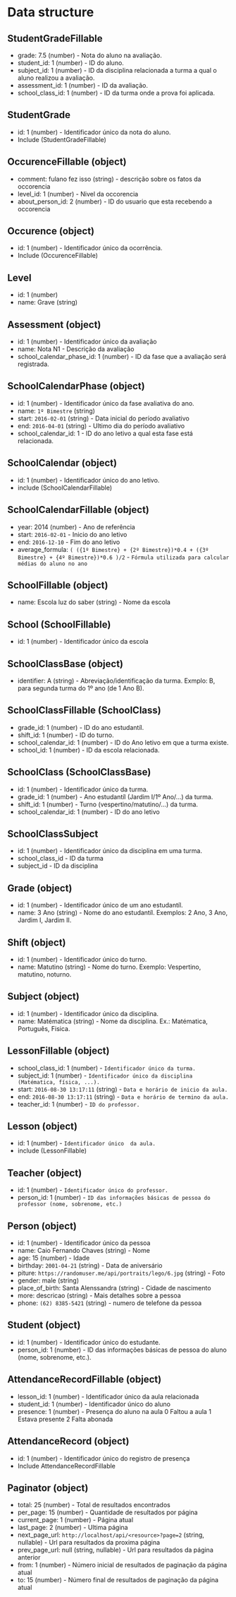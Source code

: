 # Data structure

## StudentGradeFillable

+ grade: 7.5 (number) - Nota do aluno na avaliação.
+ student_id: 1 (number) - ID do aluno.
+ subject_id: 1 (number) - ID da disciplina relacionada a turma a qual o aluno realizou a avaliação.
+ assessment_id: 1 (number) - ID da avaliação.
+ school_class_id: 1 (number) - ID da turma onde a prova foi aplicada.

## StudentGrade

+ id: 1 (number) - Identificador único da nota do aluno.
+ Include (StudentGradeFillable)

## OccurenceFillable (object)

+ comment: fulano fez isso (string) - descrição sobre os fatos da occorencia
+ level_id: 1 (number) - Nivel da occorencia
+ about_person_id: 2 (number) - ID do usuario que esta recebendo a occorencia

## Occurence (object)

+ id: 1 (number) - Identificador único da ocorrência.
+ Include (OccurenceFillable)

## Level 

+ id: 1 (number)
+ name: Grave (string)

## Assessment (object)

+ id: 1 (number) - Identificador único da avaliação
+ name: Nota N1 - Descrição da avaliação
+ school_calendar_phase_id: 1 (number) - ID da fase que a avaliação será registrada.

## SchoolCalendarPhase (object)

+ id: 1 (number) - Identificador único da fase avaliativa do ano.
+ name: `1º Bimestre` (string)
+ start: `2016-02-01` (string) - Data inicial do período avaliativo
+ end: `2016-04-01` (string) - Ultimo dia do período avaliativo
+ school_calendar_id: 1 - ID do ano letivo a qual esta fase está relacionada.

## SchoolCalendar (object)

+ id: 1 (number) - Identificador único do ano letivo.
+ include (SchoolCalendarFillable)

## SchoolCalendarFillable (object)

+ year: 2014 (number) - Ano de referência
+ start: `2016-02-01` - Inicio do ano letivo
+ end: `2016-12-10` - Fim do ano letivo
+ average_formula: `( ({1º Bimestre} + {2º Bimestre})*0.4 + ({3º Bimestre} + {4º Bimestre})*0.6 )/2` - `Fórmula utilizada para calcular médias do aluno no ano` 

## SchoolFillable (object)

+ name: Escola luz do saber (string) - Nome da escola

## School (SchoolFillable)

+ id: 1 (number) - Identificador único da escola

## SchoolClassBase (object)

+ identifier: A (string) - Abreviação/identificação da turma. Exmplo: B, para segunda turma do 1º ano (de 1 Ano B).

## SchoolClassFillable (SchoolClass)

+ grade_id: 1 (number) - ID do ano estudantíl.
+ shift_id: 1 (number) - ID do turno.
+ school_calendar_id: 1 (number) - ID do Ano letivo em que a turma existe.
+ school_id: 1 (number) - ID da escola relacionada.

## SchoolClass (SchoolClassBase)

+ id: 1 (number) - Identificador único da turma.
+ grade_id: 1 (number) - Ano estudantíl (Jardim I/1º Ano/...) da turma.
+ shift_id: 1 (number) - Turno (vespertino/matutino/...) da turma.
+ school_calendar_id: 1 (number) - ID do ano letivo

## SchoolClassSubject

+ id: 1 (number) - Identificador único da disciplina em uma turma.
+ school_class_id - ID da turma
+ subject_id - ID da disciplina

## Grade (object)

+ id: 1 (number) - Identificador único de um ano estudantíl. 
+ name: 3 Ano (string) - Nome do ano estudantíl. Exemplos: 2 Ano, 3 Ano, Jardim I, Jardim II.

## Shift (object)

+ id: 1 (number) - Identificador único do turno.
+ name: Matutino (string) - Nome do turno. Exemplo: Vespertino, matutino, noturno.


## Subject (object)

+ id: 1 (number) - Identificador único da disciplina.
+ name: Matématica  (string) - Nome da disciplina. Ex.: Matématica, Português, Fisica.

## LessonFillable (object)

+ school_class_id: 1 (number) - `Identificador único da turma.`
+ subject_id: 1 (number) - `Identificador único da disciplina (Matématica, física, ...).`
+ start: `2016-08-30 13:17:11` (string) - `Data e horário de inicio da aula.`
+ end: `2016-08-30 13:17:11` (string) - `Data e horário de termino da aula.`
+ teacher_id: 1 (number) - `ID do professor.`

## Lesson (object)

+ id: 1 (number) - `Identificador único  da aula.`
+ include (LessonFillable)

## Teacher (object)

+ id: 1 (number) - `Identificador único do professor.`
+ person_id: 1 (number) - `ID das informações básicas de pessoa do professor (nome, sobrenome, etc.)`

## Person (object)

+ id: 1 (number) - Identificador único da pessoa
+ name: Caio Fernando Chaves (string) - Nome
+ age: 15 (number) - Idade
+ birthday: `2001-04-21` (string) - Data de aniversário
+ piture: `https://randomuser.me/api/portraits/lego/6.jpg` (string) - Foto
+ gender: male (string)
+ place_of_birth: Santa Alenssandra (string) - Cidade de nascimento
+ more: descricao (string) - Mais detalhes sobre a pessoa
+ phone: `(62) 8385-5421` (string) - numero de telefone da pessoa

## Student (object)

+ id: 1 (number) - Identificador único do estudante.
+ person_id: 1 (number) - ID das informações básicas de pessoa do aluno (nome, sobrenome, etc.).

## AttendanceRecordFillable (object)

+ lesson_id: 1 (number) - Identificador único da aula relacionada
+ student_id: 1 (number) - Identificador único do aluno
+ presence: 1 (number) - Presença do aluno na aula
                         0 Faltou a aula
                         1 Estava presente
                         2 Falta abonada

## AttendanceRecord (object)

+ id: 1 (number) - Identificador único do registro de presença
+ Include AttendanceRecordFillable

## Paginator (object)

+ total: 25 (number) - Total de resultados encontrados
+ per_page: 15 (number) - Quantidade de resultados por página
+ current_page: 1 (number) - Página atual
+ last_page: 2 (number) - Ultima página
+ next_page_url: `http://localhost/api/<resource>?page=2` (string, nullable) - Url para resultados da proxima página
+ prev_page_url: null (string, nullable) - Url para resultados da página anterior
+ from: 1 (number) - Número inicial de resultados de paginação da página atual
+ to: 15 (number) - Número final de resultados de paginação da página atual